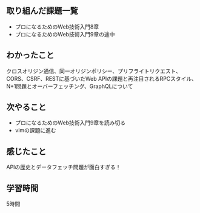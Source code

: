 ## 取り組んだ課題一覧
- プロになるためのWeb技術入門8章
- プロになるためのWeb技術入門9章の途中

## わかったこと
クロスオリジン通信、同一オリジンポリシー、プリフライトリクエスト、CORS、CSRF、RESTに基づいたWeb APIの課題と再注目されるRPCスタイル、N+1問題とオーバーフェッチング、GraphQLについて

## 次やること
- プロになるためのWeb技術入門9章を読み切る
- vimの課題に進む

## 感じたこと
APIの歴史とデータフェッチ問題が面白すぎる！

## 学習時間
5時間